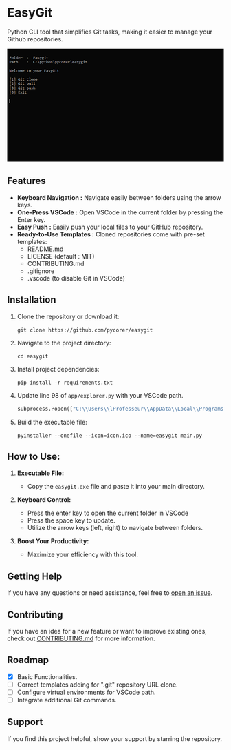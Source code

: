 # EasyGit

Python CLI tool that simplifies Git tasks, making it easier to manage your Github repositories.

![](image.png)

## Features

- **Keyboard Navigation :** Navigate easily between folders using the arrow keys.
- **One-Press VSCode :** Open VSCode in the current folder by pressing the Enter key.
- **Easy Push :** Easily push your local files to your GitHub repository.
- **Ready-to-Use Templates :** Cloned repositories come with pre-set templates:
  - README.md
  - LICENSE (default : MIT)
  - CONTRIBUTING.md
  - .gitignore
  - .vscode (to disable Git in VSCode)

## Installation

1. Clone the repository or download it:

   ```shell
   git clone https://github.com/pycorer/easygit
   ```

2. Navigate to the project directory:

   ```shell
   cd easygit
   ```

3. Install project dependencies:

   ```shell
   pip install -r requirements.txt
   ```
4. Update line 98 of `app/explorer.py` with your VSCode path.

   ```python
   subprocess.Popen(["C:\\Users\\lProfesseur\\AppData\\Local\\Programs\\Microsoft VS Code\\Code.exe", "."], stdout=devnull, stderr=devnull)
   ```

5. Build the executable file:

   ```shell
   pyinstaller --onefile --icon=icon.ico --name=easygit main.py
   ```

## How to Use:

1. **Executable File:**
   - Copy the `easygit.exe` file and paste it into your main directory.

2. **Keyboard Control:**
   - Press the enter key to open the current folder in VSCode
   - Press the space key to update.
   - Utilize the arrow keys (left, right) to navigate between folders.

3. **Boost Your Productivity:**
   - Maximize your efficiency with this tool.

## Getting Help

If you have any questions or need assistance, feel free to [open an issue](https://github.com/pycorer/easygit/issues).

## Contributing

If you have an idea for a new feature or want to improve existing ones, check out [CONTRIBUTING.md](CONTRIBUTING.md) for more information.

## Roadmap
- [x] Basic Functionalities.
- [ ] Correct templates adding for ".git" repository URL clone.
- [ ] Configure virtual environments for VSCode path.
- [ ] Integrate additional Git commands.

## Support

If you find this project helpful, show your support by starring the repository.